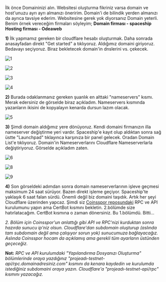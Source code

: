 İlk önce Domaininizi alın. Websitesi oluşturma fikriniz varsa domain ve host'unuzu ayrı ayrı almanızı öneririm. Domain'i de bilindik yerden almanızı da ayrıca tavsiye ederim. Websitesine gerek yok diyorsanız Domain yeterli.
Benim örnek vereceğim firmaları söyleyim; **Domain firması - spaceship** **Hosting firması - Odeaweb**

**1)** İlk yapmamız gereken bir cloudflare hesabı oluşturmak. Daha sonrada anasayfadan direkt "Get started" a tıklıyoruz. Aldığımız domaini giriyoruz. Bedavayı seçiyoruz. Biraz bekletecek domain'in dnslerini vs. çekecek.

![1](https://i.hizliresim.com/bf9rvqq.png)

![2](https://i.hizliresim.com/c1vzad1.png)

![3](https://i.hizliresim.com/gj4dzyd.png)

![4](https://i.hizliresim.com/1jv796u.png)


**2)** Burada odaklanmanız gereken şuanlık en alttaki "nameservers" kısmı. Merak edersiniz de görselde biraz açıkladım. Nameservers kısmında yazanların ikisini de kopyalayın kenarda dursun lazım olacak.

![5](https://i.hizliresim.com/chjxkw1.png)

**3)** Şimdi domain aldığımız yere dönüyoruz. Kendi domaini firmanızın illa nameserver değiştirme yeri vardır. Spaceship'e kayıt olup aldıktan sonra sağ üstte "Launchpad" tıklayınca karşınıza bir panel gelecek. Oradan Domain List'e tıklıyoruz. Domain'in Nameserverlarını Cloudflare Nameserverlarla değiştiriyoruz. Görselde açıkladım zaten.

![6](https://i.hizliresim.com/i1rtwiu.png)

![8](https://i.hizliresim.com/op7ario.png)

![9](https://i.hizliresim.com/lh2wmrs.png)

**4)** Son görseldeki adımdan sonra domain nameserverlarının işleve geçmesi maksimum 24 saat sürüyor. Bazen direkt işleme geçiyor. Spaceship'te yaklaşık 6 saat falan sürdü. Önemli değil biz domaini taşıdık. Artık her şeyi Cloudflare üzerinden yapcaz. Şimdi siz [Coinsspor reposundaki](https://github.com/coinsspor/crossfi/blob/main/Crossfi%20Rpc%20ve%20Api%20Kurulumu.md) RPC ve API kurulumunu yapın ama CertBot kısmını bekletin. 2.bölümde size hatırlatacağım. CertBot kısmına o zaman dönersiniz. Bu 1.bölümdü. Bitti...

*2. Bölüm için Coinsspor'un anlattığı gibi API ve RPC'nizi kurduktan sonra hazırda sunucu ip'niz olsun. Cloudflare'dan subdomain oluşturup (aslında tam subdomain değil ama çalışıyor sorun yok) sunucumuza bağlayacağız. Aslında Coinsspor hocam da açıklamış ama gerekli tüm ayarların üstünden geçeceğiz.*

**Not:** *RPC ve API kurulumdaki "Yapılandırma Dosyanızı Oluşturma" bölümlerinde oraya yazdığınız "projeadı-testnet-api/rpc.domainadresiniz.com" kısmını da kenara kaydedin ve kurulumda istediğiniz subdomaini oraya yazın. Cloudflare'a "projeadı-testnet-api/rpc" kısmını yazacağız.*
